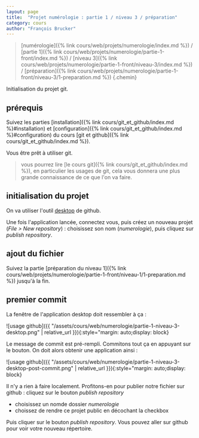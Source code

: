 ```yaml
---
layout: page
title:  "Projet numérologie : partie 1 / niveau 3 / préparation"
category: cours
author: "François Brucker"
---
```


> [numérologie]({% link cours/web/projets/numerologie/index.md %}) / [partie 1]({% link cours/web/projets/numerologie/partie-1-front/index.md %}) / [niveau 3]({% link cours/web/projets/numerologie/partie-1-front/niveau-3/index.md %}) / [préparation]({% link cours/web/projets/numerologie/partie-1-front/niveau-3/1-preparation.md %})
{.chemin}

Initialisation du projet git.

## prérequis

Suivez les parties [installation]({% link cours/git_et_github/index.md %}#installation) et [configuration]({% link cours/git_et_github/index.md %}#configuration) du cours [git et github]({% link cours/git_et_github/index.md %}).

Vous être prêt à utiliser git.

> vous pourrez lire [le cours git]({% link cours/git_et_github/index.md %}), en particulier les usages de git, cela vous donnera une plus grande connaissance de ce que l'on va faire.

## initialisation du projet

On va utiliser l'outil [desktop](https://desktop.github.com/) de github.

Une fois l'application lancée, connectez vous, puis créez un nouveau projet (*File > New repository*) : choisissez son nom (*numerologie*), puis cliquez sur *publish repository*.

## ajout du fichier

Suivez la partie [préparation du niveau 1]({% link cours/web/projets/numerologie/partie-1-front/niveau-1/1-preparation.md %}) jusqu'à la fin.

## premier commit

La fenêtre de l'application desktop doit ressembler à ça :

![usage github]({{ "/assets/cours/web/numerologie/partie-1-niveau-3-desktop.png" | relative_url }}){:style="margin: auto;display: block}

Le message de commit est pré-rempli. Commitons tout ça en appuyant sur le bouton. On doit alors obtenir une application ainsi :

![usage github]({{ "/assets/cours/web/numerologie/partie-1-niveau-3-desktop-post-commit.png" | relative_url }}){:style="margin: auto;display: block}

Il n'y a rien à faire localement. Profitons-en pour publier notre fichier sur github : cliquez sur le bouton *publish repository*

* choisissez un nomde dossier *numerologie*
* choissez de rendre ce projet public en décochant la checkbox

Puis cliquer sur le bouton *publish repository*. Vous pouvez aller sur github pour voir votre nouveau répertoire.
